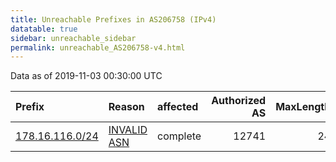 ```yaml
---
title: Unreachable Prefixes in AS206758 (IPv4)
datatable: true
sidebar: unreachable_sidebar
permalink: unreachable_AS206758-v4.html
---
```


Data as of 2019-11-03 00:30:00 UTC


<div class="datatable-begin"></div>

| Prefix                                                   | Reason                                                                                                  | affected   |   Authorized AS |   MaxLength | Anchor                                         |   unreachable /24s |
|:---------------------------------------------------------|:--------------------------------------------------------------------------------------------------------|:-----------|----------------:|------------:|:-----------------------------------------------|-------------------:|
| [178.16.116.0/24](https://stat.ripe.net/178.16.116.0/24) | [INVALID ASN](https://rpki-validator.ripe.net/announcement-preview?asn=AS206758&prefix=178.16.116.0/24) | complete   |           12741 |          24 | [RIPE](unreachable_RIPE_NCC_RPKI_Root-v4.html) |                  1 |

<div class="datatable-end"></div>